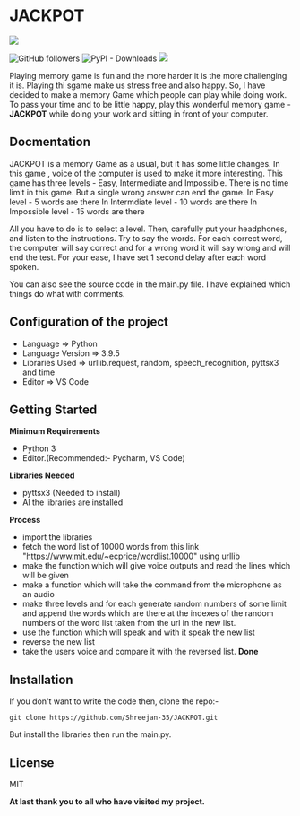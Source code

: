 # **JACKPOT**

![](https://github.com/Shreejan-35/JACKPOT/blob/master/images/jackpot_img.jpg)

![GitHub followers](https://img.shields.io/github/followers/Shreejan-35?style=plastic)
![PyPI - Downloads](https://img.shields.io/pypi/dd/pyttsx3?style=plastic)
![](https://img.shields.io/badge/JACKPOT-1.0-blue)

Playing memory game is fun and the more harder it is the more challenging it is. Playing thi sgame make us stress free and also happy. So, I have decided to make a memory Game which people can play while doing work. To pass your time and to be little happy, play this wonderful memory game - **JACKPOT** while doing your work and sitting in front of your computer.

## Docmentation

JACKPOT is a memory Game as a usual, but it has some little changes. In this game , voice of the computer is used to make it more interesting. This game has three levels - Easy, Intermediate and Impossible. 
There is no time limit in this game. But a single wrong answer can end the game.
In Easy level - 5 words are there
In Intermdiate level - 10 words are there
In Impossible level - 15 words are there

All you have to do is to select a level. 
Then, carefully put your headphones, and listen to the instructions.
Try to say the words. For each correct word, the computer will say correct and for a wrong word it will say wrong and will end the test.
For your ease, I have set 1 second delay after each word spoken.

You can also see the source code in the main.py file. I have explained which things do what with comments.

## Configuration of the project

- Language => Python
- Language Version => 3.9.5
- Libraries Used => urllib.request, random, speech_recognition, pyttsx3 and time
- Editor => VS Code

## Getting Started

**Minimum Requirements**
- Python 3
- Editor.(Recommended:- Pycharm, VS Code)

**Libraries Needed**
- pyttsx3 (Needed to install)
- Al the libraries are installed

**Process**
- import the libraries
- fetch the word list of 10000 words from this link "https://www.mit.edu/~ecprice/wordlist.10000" using urllib
- make the function which will give voice outputs and read the lines which will be given
- make a function which will take the command from the microphone as an audio
- make three levels and for each generate random numbers of some limit and append the words which are there at the indexes of the random numbers of the word list taken from the url in the new list.
- use the function which will speak and with it speak the new list
- reverse the new list
- take the users voice and compare it with the reversed list.
**Done**

## Installation

If you don't want to write the code then, clone the repo:-
```
git clone https://github.com/Shreejan-35/JACKPOT.git
```
But install the libraries then run the main.py.

## License
MIT

**At last thank you to all who have visited my project.**
